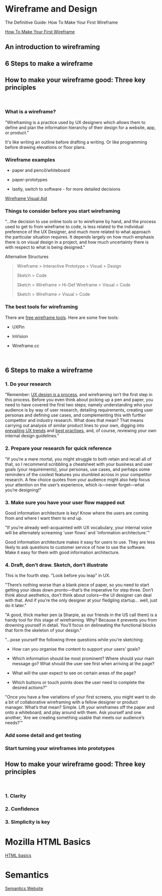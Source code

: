 # Wireframe and Design

The Definitive Guide: How To Make Your First Wireframe

[How To Make Your First Wireframe](https://careerfoundry.com/en/blog/ux-design/how-to-create-your-first-wireframe/)


## An introduction to wireframing

## 6 Steps to make a wireframe

## How to make your wireframe good: Three key principles

&nbsp;

### What is a wireframe?

"Wireframing is a practice used by UX designers which allows them to define and plan the information hierarchy of their design for a website, app, or product."

It's like writing an outline before drafting a writing. Or like programming before drawing elevations or floor plans.

### Wireframe examples

- paper and pencil/whiteboard

- paper-prototypes

- lastly, switch to software - for more detailed decisions

[Wireframe Visual Aid](./wireframe%20visual%20aid.png)

### Things to consider before you start wireframing

"...the decision to use online tools or to wireframe by hand, and the process used to get to from wireframe to code, is less related to the individual preference of the UX Designer, and much more related to what approach the particular situation requires. It depends largely on how much emphasis there is on visual design in a project, and how much uncertainty there is with respect to what is being designed."

Alternative Structures

>Wireframe > Interactive Prototype > Visual > Design
>
>Sketch > Code
>
>Sketch > Wireframe > Hi-Def Wireframe > Visual > Code
>
>Sketch > Wireframe > Visual > Code

### The best tools for wireframing

There are [free wireframe tools](https://careerfoundry.com/en/blog/ux-design/free-wireframing-tools/). Here are some free tools:

- UXPin

- InVision

- Wireframe.cc


&nbsp;

## 6 Steps to make a wireframe

### 1. Do your research

"Remember: [UX design is a process](https://careerfoundry.com/en/blog/ux-design/the-ux-design-process-an-actionable-guide-to-your-first-job-in-ux/), and wireframing isn’t the first step in this process. Before you even think about picking up a pen and paper, you need to have covered the first two steps; namely understanding who your audience is by way of user research, detailing requirements, creating user personas and defining use cases, and complementing this with further competitor and industry research. What does that mean? That means carrying out analysis of similar product lines to your own, digging into [prevailing UX trends](https://www.invisionapp.com/inside-design/ux-trends-for-2019/) and [best practises](https://careerfoundry.com/en/blog/ux-design/ux-best-practices/), and, of course, reviewing your own internal design guidelines."

### 2. Prepare your research for quick reference

"If you’re a mere mortal, you might struggle to both retain and recall all of that, so I recommend scribbling a cheatsheet with your business and user goals (your requirements), your personas, use cases, and perhaps some reminders of the coolest features you stumbled across in your competitor research. A few choice quotes from your audience might also help focus your attention on the user’s experience, which is—never forget—what you’re designing!"

### 3. Make sure you have your **user flow** mapped out

Good information architecture is key! Know where the users are coming from and where I want them to end up. 

"If you’re already well-acquainted with UX vocabulary, your internal voice will be alternately screaming 'user flows' and 'information architecture.'"

Good information architecture makes it easy for users to use. They are less likely to ask questions to customer service of how to use the software. Make it easy for them with good information architecture.

### 4. Draft, don’t draw. Sketch, don’t illustrate

This is the fourth step. "Look before you leap" in UX.

"There’s nothing worse than a blank piece of paper, so you need to start getting your ideas down pronto—that’s the imperative for step three. Don’t think about aesthetics, don’t think about colors—the UI designer can deal with that. And if you’re the only designer at your fledgling startup… well, just do it later."

"A good, thick marker pen (a Sharpie, as our friends in the US call them) is a handy tool for this stage of wireframing. Why? Because it prevents you from drowning yourself in detail. You’ll focus on delineating the functional blocks that form the skeleton of your design."

"...pose yourself the following three questions while you’re sketching:

- How can you organise the content to support your users’ goals?

- Which information should be most prominent? Where should your main message go? What should the user see first when arriving at the page?

- What will the user expect to see on certain areas of the page?

- Which buttons or touch points does the user need to complete the desired actions?"

"Once you have a few variations of your first screens, you might want to do a bit of collaborative wireframing with a fellow designer or product manager. What’s that mean? Simple. Lift your wireframes off the paper and onto a whiteboard, and play around with them. Ask yourself and one another; 'Are we creating something usable that meets our audience’s needs?'"

### Add some detail and get testing

### Start turning your wireframes into prototypes


## How to make your wireframe good: Three key principles

&nbsp;

### 1. Clarity

### 2. Confidence

### 3. Simplicity is key




# Mozilla HTML Basics

[HTML basics](https://developer.mozilla.org/en-US/docs/Learn/Getting_started_with_the_web/HTML_basics)







# Semantics

[Semantics Website](https://developer.mozilla.org/en-US/docs/Glossary/Semantics)

